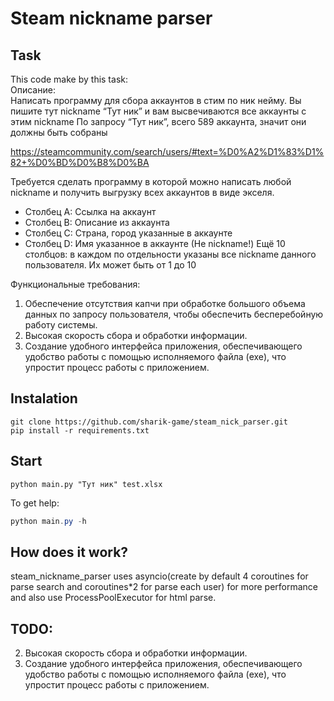 # Steam nickname parser

## Task
This code make by this task:  
Описание:  
Написать программу для сбора аккаунтов в стим по ник нейму.
Вы пишите тут nickname “Тут ник” и вам высвечиваются все аккаунты с этим nickname 
По запросу “Тут ник”, всего 589 аккаунта, значит они должны быть собраны  

https://steamcommunity.com/search/users/#text=%D0%A2%D1%83%D1%82+%D0%BD%D0%B8%D0%BA  

Требуется сделать программу в которой можно написать любой nickname и получить выгрузку всех аккаунтов в виде экселя.  
- Столбец A: Ссылка на аккаунт
- Столбец B: Описание из аккаунта 
- Столбец C: Страна, город указанные в аккаунте 
- Столбец D: Имя указанное в аккаунте (Не nickname!)
Ещё 10 столбцов: в каждом по отдельности указаны все nickname данного пользователя. Их может быть от 1 до 10 


Функциональные требования:
1. Обеспечение отсутствия капчи при обработке большого объема данных по запросу пользователя, чтобы обеспечить бесперебойную работу системы.
2. Высокая скорость сбора и обработки информации.
3. Создание удобного интерфейса приложения, обеспечивающего удобство работы с помощью исполняемого файла (exe), что упростит процесс работы с приложением.

## Instalation
```poweshell
git clone https://github.com/sharik-game/steam_nick_parser.git
pip install -r requirements.txt
```

## Start
```poweshell
python main.py "Тут ник" test.xlsx
```
To get help: 
```powershell
python main.py -h
```

## How does it work?

steam_nickname_parser uses asyncio(create by default 4 coroutines for parse search and coroutines*2 for parse each user) for more performance and also use ProcessPoolExecutor for html parse.

## TODO:
2. Высокая скорость сбора и обработки информации.
3. Создание удобного интерфейса приложения, обеспечивающего удобство работы с помощью исполняемого файла (exe), что упростит процесс работы с приложением.

